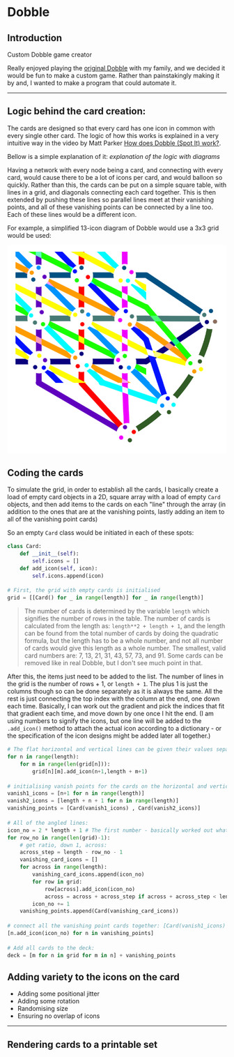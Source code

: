 # Dobble
## Introduction

Custom Dobble game creator

Really enjoyed playing the [original Dobble](https://www.dobblegame.com/en/homepage/) with my family, and we decided it would be fun to make a custom game. Rather than painstakingly making it by and, I wanted to make a program that could automate it.

---

## Logic behind the card creation:
The cards are designed so that every card has one icon in common with every single other card. The logic of how this works is explained in a very intuitive way in the video by Matt Parker [How does Dobble (Spot It) work?](https://www.youtube.com/watch?v=VTDKqW_GLkw).

Bellow is a simple explanation of it:
*explanation of the logic with diagrams*

Having a network with every node being a card, and connecting with every card, would cause there to be a lot of icons per card, and would balloon so quickly. Rather than this, the cards can be put on a simple square table, with lines in a grid, and diagonals connecting each card together. This is then extended by pushing these lines so parallel lines meet at their vanishing points, and all of these vanishing points can be connected by a line too. Each of these lines would be a different icon.

For example, a simplified 13-icon diagram of Dobble would use a 3x3 grid would be used:

![13-icon-dobble-diagram](assets/13_icon_dobble.png)

## Coding the cards
To simulate the grid, in order to establish all the cards, I basically create a load of empty card objects in a 2D, square array with a load of empty `Card` objects, and then add items to the cards on each "line" through the array (in addition to the ones that are at the vanishing points, lastly adding an item to all of the vanishing point cards)

So an empty `Card` class would be initiated in each of these spots:

```python
class Card:
    def __init__(self):
        self.icons = []
    def add_icon(self, icon):
        self.icons.append(icon)

# First, the grid with empty cards is initialised
grid = [[Card() for _ in range(length)] for _ in range(length)]
```

> The number of cards is determined by the variable `length` which signifies the number of rows in the table. The number of cards is calculated from the length as: `length**2 + length + 1`, and the length can be found from the total number of cards by doing the quadratic formula, but the length has to be a whole number, and not all number of cards would give this length as a whole number.
> The smallest, valid card numbers are: 7, 13, 21, 31, 43, 57, 73, and 91. Some cards can be removed like in real Dobble, but I don't see much point in that.

After this, the items just need to be added to the list. The number of lines in the grid is the number of rows + 1, or `length + 1`. The plus 1 is just the columns though so can be done separately as it is always the same. All the rest is just connecting the top index with the column at the end, one down each time. Basically, I can work out the gradient and pick the indices that fit that gradient each time, and move down by one once I hit the end. (I am using numbers to signify the icons, but one line will be added to the `.add_icon()` method to attach the actual icon according to a dictionary - or the specification of the icon designs might be added later all together.)

```python
# The flat horizontal and vertical lines can be given their values separately
for n in range(length):
    for m in range(len(grid[n])):
        grid[n][m].add_icon(n+1,length + m+1)

# initialising vanish points for the cards on the horizontal and vertical vanishing points
vanish1_icons = [n+1 for n in range(length)]
vanish2_icons = [length + n + 1 for n in range(length)]
vanishing_points = [Card(vanish1_icons) , Card(vanish2_icons)]

# All of the angled lines:
icon_no = 2 * length + 1 # The first number - basically worked out what numbers would have been used so far and added one
for row_no in range(len(grid)-1):
    # get ratio, down 1, across:
    across_step = length - row_no - 1
    vanishing_card_icons = []
    for across in range(length):
        vanishing_card_icons.append(icon_no)
        for row in grid:
            row[across].add_icon(icon_no)
            across = across + across_step if across + across_step < length else across + across_step - length
        icon_no += 1
    vanishing_points.append(Card(vanishing_card_icons))

# connect all the vanishing point cards together: [Card(vanish1_icons) , Card(vanish2_icons)]
[n.add_icon(icon_no) for n in vanishing_points]

# Add all cards to the deck:
deck = [m for n in grid for m in n] + vanishing_points

```





## Adding variety to the icons on the card
- Adding some positional jitter
- Adding some rotation
- Randomising size
- Ensuring no overlap of icons 


---
## Rendering cards to a printable set
